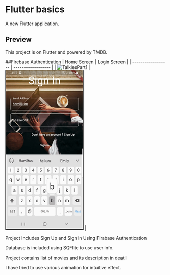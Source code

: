 # Flutter basics

A new Flutter application.

## Preview

This project is on Flutter and powered by TMDB.

##Firebase Authentication
| Home Screen | Login Screen |
| ------------------ | ------------------ |
| <img src="./assets/TalkiesPart1.gif" height="500" alt="TalkiesPart1"/>  | <img src="./assets/TalkiesPart2.gif" height="500" alt="TalkiesPart2"/>  |





Project Includes Sign Up and Sign In Using Firabase Authentication

Database is included using SQFlite to use user info.

Project contains list of movies and its description in deatil 

I have tried to use various animation for intuitive effect.


